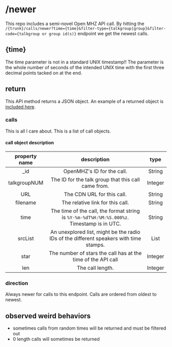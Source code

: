 # /newer
This repo includes a semi-novel Open MHZ API call. By hitting the `/{trunk}/calls/newer?time={time}&filter-type={talkgroup|group}&filter-code={talkgroup or group id(s)}` endpoint we get the newest calls.

## {time}
The time parameter is not in a standard UNIX timestamp!! The parameter is the whole number of seconds of the intended UNIX time with the first three decimal points tacked on at the end.

## return
This API method returns a JSON object. An example of a returned object is [included here](./example.json).

### calls
This is all I care about. This is a list of call objects.

#### call object description
| property name | description | type |
|:-------------:|:-----------:|:----:|
| _id | OpenMHZ's ID for the call. | String |
| talkgroupNUM | The ID for the talk group that this call came from. | Integer |
| URL | The CDN URL for this call. | String |
| filename | The relative link for this call. | String |
| time | The time of the call, the format string is `%Y-%m-%dT%H:%M:%S.000%z`. Timestamp is in UTC. | String |
| srcList | An unexplored list, might be the radio IDs of the different speakers with time stamps. | List |
| star | The number of stars the call has at the time of the API call | Integer |
| len | The call length. | Integer |

### direction
Always newer for calls to this endpoint. Calls are ordered from oldest to newest.

## observed weird behaviors
- sometimes calls from random times will be returned and must be filtered out
- 0 length calls will sometimes be returned

